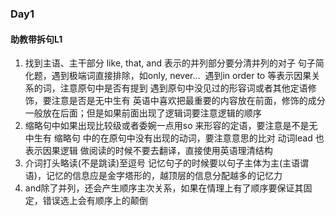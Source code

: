 ### Day1

#### 助教带拆句L1

1. 找到主语、主干部分
   like, that, and 表示的并列部分要分清并列的对子 
   句子简化题，遇到极端词直接排除，如only, never...
   ​			遇到in order to 等表示因果关系的词，注意原句中是否有提到
   ​			遇到原句中没见过的形容词或者其他定语修饰，要注意是否是无中生有
   英语中喜欢把最重要的内容放在前面，修饰的成分一般放在后面；但是如果前面出现了逻辑词要注意逻辑的顺序
2. 缩略句中如果出现比较级或者委婉一点用so 来形容的定语，要注意是不是无中生有
   缩略句 中的在原句中没有出现的动词，要注意意思的比对
   动词lead 也表示因果逻辑
   做阅读的时候不要去翻译，直接使用英语理清结构
3. 介词打头略读(不是跳读)至逗号
   记忆句子的时候要以句子主体为主(主语谓语)，记忆的信息应是金字塔形的，越顶层的信息分配越多的记忆力
4. and除了并列，还会产生顺序主次关系，如果在情理上有了顺序要保证其固定，错误选上会有顺序上的颠倒